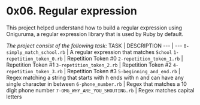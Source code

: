 # 0x06. Regular expression
This project helped understand how to build a regular expression using Oniguruma, a regular expression library that is used by Ruby by default.

*The project consist of the following task:*
TASK | DESCRIPTION
--- | ---
`0-simply_match_school.rb` | A regular expression that matches `School`
`1-repetition_token_0.rb` | Repetition Token #0
`2-repetition_token_1.rb` | Repetition Token #1
`3-repetition_token_2.rb` | Repetition Token #2
`4-repetition_token_3.rb` | Repetition Token #3
`5-beginning_and_end.rb` | Regex matching a string that starts with h ends with n and can have any single character in between
`6-phone_number.rb` | Regex that matches a 10 digit phone number
`7-OMG_WHY_ARE_YOU_SHOUTING.rb` | Regex matches capital letters
